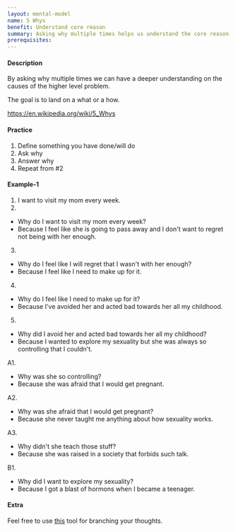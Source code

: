 ```yaml
---
layout: mental-model
name: 5 Whys
benefit: Understand core reason
summary: Asking why multiple times helps us understand the core reason
prerequisites:
---
```


#### Description

By asking why multiple times we can have a deeper understanding on the causes of the higher level problem.

The goal is to land on a what or a how.

https://en.wikipedia.org/wiki/5_Whys

#### Practice

1. Define something you have done/will do
2. Ask why
3. Answer why
4. Repeat from #2

#### Example-1

1. I want to visit my mom every week.
2. 
 - Why do I want to visit my mom every week?
 - Because I feel like she is going to pass away and I don't want to regret not being with her enough.
3. 
 - Why do I feel like I will regret that I wasn't with her enough?
 - Because I feel like I need to make up for it.
4. 
 - Why do I feel like I need to make up for it?
 - Because I've avoided her and acted bad towards her all my childhood.
5. 
 - Why did I avoid her and acted bad towards her all my childhood? 
 - Because I wanted to explore my sexuality but she was always so controlling that I couldn't.

 A1. 
 
 - Why was she so controlling? 
 - Because she was afraid that I would get pregnant.
 
 A2. 
 
 - Why was she afraid that I would get pregnant?
 - Because she never taught me anything about how sexuality works.

 A3. 
 
 - Why didn't she teach those stuff?
 - Because she was raised in a society that forbids such talk. 

 B1. 
 
 - Why did I want to explore my sexuality?
 - Because I got a blast of hormons when I became a teenager.

#### Extra

Feel free to use [this](https://5whystool.mmpractices.com/) tool for branching your thoughts.